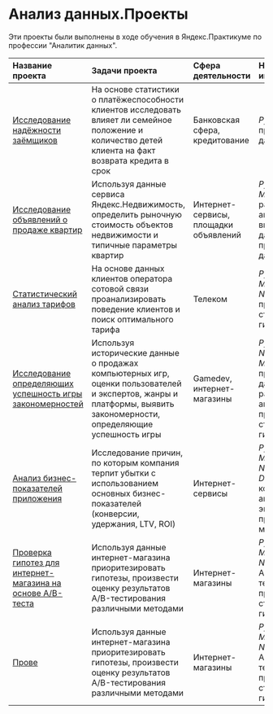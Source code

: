# Анализ данных.Проекты
Эти проекты были выполнены в ходе обучения в Яндекс.Практикуме по профессии "Аналитик данных".

| Название проекта | Задачи проекта | Сфера деятельности | Навыки и инструменты | 
| :---------------------- | :---------------------- | :---------------------- | :---------------------- |
| [Исследование надёжности заёмщиков](borrower_reliability_study) | На основе статистики о платёжеспособности клиентов исследовать влияет ли семейное положение и количество детей клиента на факт возврата кредита в срок | Банковская сфера, кредитование | *Python*, *Pandas*, предобработка данных |
| [Исследование объявлений о продаже квартир](apartment_advertisements_research) | Используя данные сервиса Яндекс.Недвижимость, определить рыночную стоимость объектов недвижимости и типичные параметры квартир | Интернет-сервисы, площадки объявлений | *Python*, *Pandas*, *Matplotlib*, разведочный анализ данных, визуализация данных, предобработка данных |
| [Статистический анализ тарифов](statistical_analysis_of_tariffs) | На основе данных клиентов оператора сотовой связи проанализировать поведение клиентов и поиск оптимального тарифа | Телеком | *Python*, *Pandas*, *Matplotlib*, *NumPy*, *SciPy*, проверка статистических гипотез |
| [Исследование определяющих успешность игры закономерностей](games_research) | Используя исторические данные о продажах компьютерных игр, оценки пользователей и экспертов, жанры и платформы, выявить закономерности, определяющие успешность игры  | Gamedev, интернет-магазины | *Python*, *Pandas*, *NumPy*, *Matplotlib*, предобработка данных, разведочный анализ данных, проверка статистических гипотез |
| [Анализ бизнес-показателей приложения](business_indicators_analysis) | Исследование причин, по которым компания терпит убытки с иcпользованием основных бизнес-показателей (конверсии, удержания, LTV, ROI) | Интернет-сервисы | *Python*, *Pandas*, *Matplotlib*, *NumPy*, *Datetime*, когортный анализ, юнит-экономика, продуктовые метрики |
| [Проверка гипотез для интернет-магазина на основе A/B-теста](online_store_ab_testing) | Используя данные интернет-магазина приоритезировать гипотезы, произвести оценку результатов A/B-тестирования различными методами | Интернет-магазины | *Python*, *Pandas*, *Matplotlib*, *NumPy*, *SciPy*, A/B-тестирование, проверка статистических гипотез |
| [Прове]() | Используя данные интернет-магазина приоритезировать гипотезы, произвести оценку результатов A/B-тестирования различными методами | Интернет-магазины | *Python*, *Pandas*, *Matplotlib*, *NumPy*, *SciPy*, A/B-тестирование, проверка статистических гипотез |
